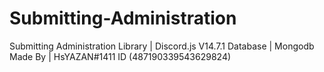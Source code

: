 # Submitting-Administration
Submitting Administration 
Library | Discord.js V14.7.1 
Database | Mongodb
Made By | HsYAZAN#1411 ID (487190339543629824)
